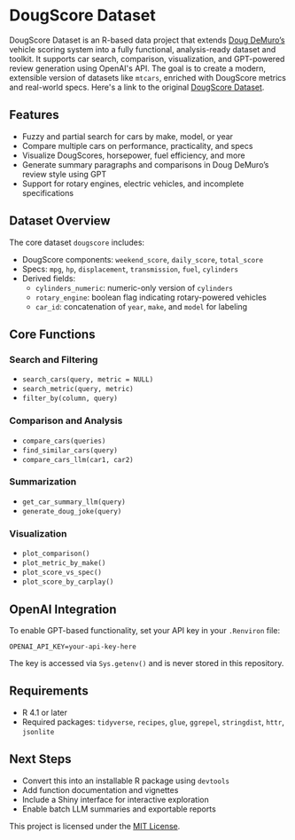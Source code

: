 
# DougScore Dataset

DougScore Dataset is an R-based data project that extends [Doug DeMuro’s](https://www.youtube.com/channel/UCsqjHFMB_JYTaEnf_vmTNqg) vehicle scoring system into a fully functional, analysis-ready dataset and toolkit. It supports car search, comparison, visualization, and GPT-powered review generation using OpenAI's API. The goal is to create a modern, extensible version of datasets like `mtcars`, enriched with DougScore metrics and real-world specs. Here's a link to the original [DougScore Dataset](https://docs.google.com/spreadsheets/d/1HcFstlJdQMlMEWhbdKXZWdAzR5RFMtj3kywLQcgkGPw/edit?gid=0#gid=0).

## Features

- Fuzzy and partial search for cars by make, model, or year  
- Compare multiple cars on performance, practicality, and specs  
- Visualize DougScores, horsepower, fuel efficiency, and more  
- Generate summary paragraphs and comparisons in Doug DeMuro’s review style using GPT  
- Support for rotary engines, electric vehicles, and incomplete specifications  

## Dataset Overview

The core dataset `dougscore` includes:

- DougScore components: `weekend_score`, `daily_score`, `total_score`  
- Specs: `mpg`, `hp`, `displacement`, `transmission`, `fuel`, `cylinders`  
- Derived fields:  
  - `cylinders_numeric`: numeric-only version of `cylinders`  
  - `rotary_engine`: boolean flag indicating rotary-powered vehicles  
  - `car_id`: concatenation of `year`, `make`, and `model` for labeling  

## Core Functions

### Search and Filtering

- `search_cars(query, metric = NULL)`  
- `search_metric(query, metric)`  
- `filter_by(column, query)`  

### Comparison and Analysis

- `compare_cars(queries)`  
- `find_similar_cars(query)`  
- `compare_cars_llm(car1, car2)`  

### Summarization

- `get_car_summary_llm(query)`  
- `generate_doug_joke(query)`  

### Visualization

- `plot_comparison()`  
- `plot_metric_by_make()`  
- `plot_score_vs_spec()`  
- `plot_score_by_carplay()`  

## OpenAI Integration

To enable GPT-based functionality, set your API key in your `.Renviron` file:

```
OPENAI_API_KEY=your-api-key-here
```

The key is accessed via `Sys.getenv()` and is never stored in this repository.

## Requirements

- R 4.1 or later  
- Required packages: `tidyverse`, `recipes`, `glue`, `ggrepel`, `stringdist`, `httr`, `jsonlite`  

## Next Steps

- Convert this into an installable R package using `devtools`  
- Add function documentation and vignettes  
- Include a Shiny interface for interactive exploration  
- Enable batch LLM summaries and exportable reports  

This project is licensed under the [MIT License](LICENSE).
